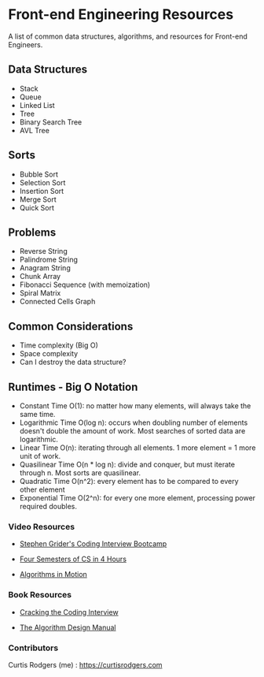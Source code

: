 # Front-end Engineering Resources

A list of common data structures, algorithms, and resources for Front-end Engineers.

## Data Structures

- Stack
- Queue
- Linked List
- Tree
- Binary Search Tree
- AVL Tree

## Sorts

- Bubble Sort
- Selection Sort
- Insertion Sort
- Merge Sort
- Quick Sort

## Problems

- Reverse String
- Palindrome String
- Anagram String
- Chunk Array
- Fibonacci Sequence (with memoization)
- Spiral Matrix
- Connected Cells Graph

## Common Considerations

- Time complexity (Big O)
- Space complexity
- Can I destroy the data structure?

## Runtimes - Big O Notation

- Constant Time O(1): no matter how many elements, will always take the same time.
- Logarithmic Time O(log n): occurs when doubling number of elements doesn't double the amount of work. Most searches of sorted data are logarithmic.
- Linear Time O(n): iterating through all elements. 1 more element = 1 more unit of work.
- Quasilinear Time O(n \* log n): divide and conquer, but must iterate through n. Most sorts are quasilinear.
- Quadratic Time O(n^2): every element has to be compared to every other element
- Exponential Time O(2^n): for every one more element, processing power required doubles.

### Video Resources

- [Stephen Grider's Coding Interview Bootcamp](https://www.udemy.com/coding-interview-bootcamp-algorithms-and-data-structure/)

- [Four Semesters of CS in 4 Hours](https://btholt.github.io/four-semesters-of-cs/)

- [Algorithms in Motion](https://www.manning.com/livevideo/algorithms-in-motion)

### Book Resources

- [Cracking the Coding Interview](https://www.amazon.com/Cracking-Coding-Interview-Programming-Questions/dp/0984782850/)

- [The Algorithm Design Manual](http://citeseerx.ist.psu.edu/viewdoc/download?doi=10.1.1.471.4772&rep=rep1&type=pdf)

### Contributors

Curtis Rodgers (me) : https://curtisrodgers.com
